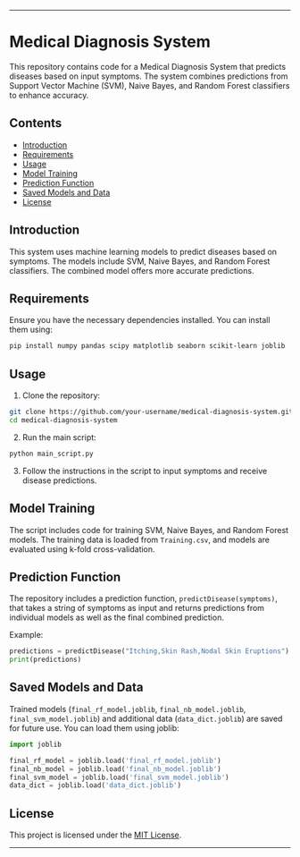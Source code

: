 
---

# Medical Diagnosis System

This repository contains code for a Medical Diagnosis System that predicts diseases based on input symptoms. The system combines predictions from Support Vector Machine (SVM), Naive Bayes, and Random Forest classifiers to enhance accuracy.

## Contents

- [Introduction](#introduction)
- [Requirements](#requirements)
- [Usage](#usage)
- [Model Training](#model-training)
- [Prediction Function](#prediction-function)
- [Saved Models and Data](#saved-models-and-data)
- [License](#license)

## Introduction

This system uses machine learning models to predict diseases based on symptoms. The models include SVM, Naive Bayes, and Random Forest classifiers. The combined model offers more accurate predictions.

## Requirements

Ensure you have the necessary dependencies installed. You can install them using:

```bash
pip install numpy pandas scipy matplotlib seaborn scikit-learn joblib
```

## Usage

1. Clone the repository:

```bash
git clone https://github.com/your-username/medical-diagnosis-system.git
cd medical-diagnosis-system
```

2. Run the main script:

```bash
python main_script.py
```

3. Follow the instructions in the script to input symptoms and receive disease predictions.

## Model Training

The script includes code for training SVM, Naive Bayes, and Random Forest models. The training data is loaded from `Training.csv`, and models are evaluated using k-fold cross-validation.

## Prediction Function

The repository includes a prediction function, `predictDisease(symptoms)`, that takes a string of symptoms as input and returns predictions from individual models as well as the final combined prediction.

Example:

```python
predictions = predictDisease("Itching,Skin Rash,Nodal Skin Eruptions")
print(predictions)
```

## Saved Models and Data

Trained models (`final_rf_model.joblib`, `final_nb_model.joblib`, `final_svm_model.joblib`) and additional data (`data_dict.joblib`) are saved for future use. You can load them using joblib:

```python
import joblib

final_rf_model = joblib.load('final_rf_model.joblib')
final_nb_model = joblib.load('final_nb_model.joblib')
final_svm_model = joblib.load('final_svm_model.joblib')
data_dict = joblib.load('data_dict.joblib')
```

## License

This project is licensed under the [MIT License](LICENSE).

---

